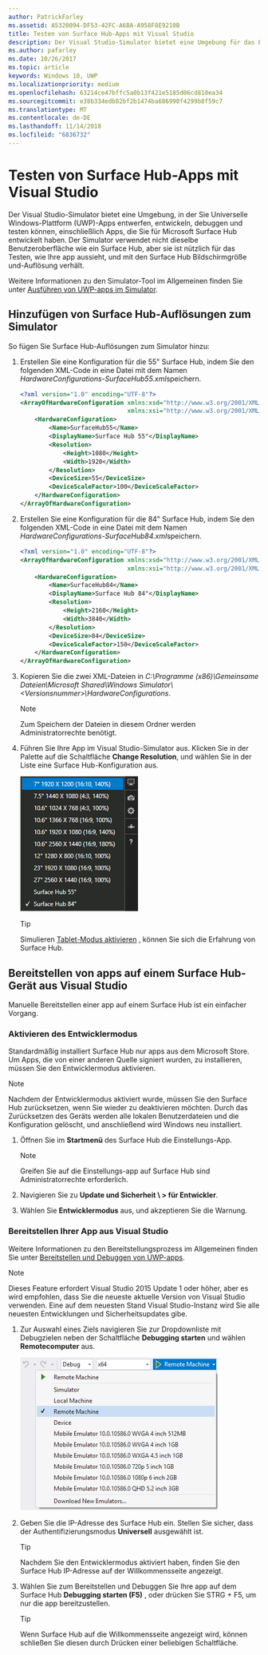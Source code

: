 ```yaml
---
author: PatrickFarley
ms.assetid: A5320094-DF53-42FC-A6BA-A958F8E9210B
title: Testen von Surface Hub-Apps mit Visual Studio
description: Der Visual Studio-Simulator bietet eine Umgebung für das Entwerfen, Entwickeln, Debuggen und Testen von UWP-Apps, einschließlich Apps für Surface Hub.
ms.author: pafarley
ms.date: 10/26/2017
ms.topic: article
keywords: Windows 10, UWP
ms.localizationpriority: medium
ms.openlocfilehash: 63214ce47bffc5a0b13f421e5185d06cd810ea34
ms.sourcegitcommit: e38b334edb82bf2b1474ba686990f4299b8f59c7
ms.translationtype: MT
ms.contentlocale: de-DE
ms.lasthandoff: 11/14/2018
ms.locfileid: "6836732"
---
```

# <a name="test-surface-hub-apps-using-visual-studio"></a>Testen von Surface Hub-Apps mit Visual Studio
Der Visual Studio-Simulator bietet eine Umgebung, in der Sie Universelle Windows-Plattform (UWP)-Apps entwerfen, entwickeln, debuggen und testen können, einschließlich Apps, die Sie für Microsoft Surface Hub entwickelt haben. Der Simulator verwendet nicht dieselbe Benutzeroberfläche wie ein Surface Hub, aber sie ist nützlich für das Testen, wie Ihre app aussieht, und mit den Surface Hub Bildschirmgröße und-Auflösung verhält.

Weitere Informationen zu den Simulator-Tool im Allgemeinen finden Sie unter [Ausführen von UWP-apps im Simulator](https://docs.microsoft.com/visualstudio/debugger/run-windows-store-apps-in-the-simulator).

## <a name="add-surface-hub-resolutions-to-the-simulator"></a>Hinzufügen von Surface Hub-Auflösungen zum Simulator
So fügen Sie Surface Hub-Auflösungen zum Simulator hinzu:

1. Erstellen Sie eine Konfiguration für die 55" Surface Hub, indem Sie den folgenden XML-Code in eine Datei mit dem Namen *HardwareConfigurations-SurfaceHub55.xml*speichern.  

    ```xml
    <?xml version="1.0" encoding="UTF-8"?>
    <ArrayOfHardwareConfiguration xmlns:xsd="http://www.w3.org/2001/XMLSchema"
                                  xmlns:xsi="http://www.w3.org/2001/XMLSchema-instance">
        <HardwareConfiguration>
            <Name>SurfaceHub55</Name>
            <DisplayName>Surface Hub 55"</DisplayName>
            <Resolution>
                <Height>1080</Height>
                <Width>1920</Width>
            </Resolution>
            <DeviceSize>55</DeviceSize>
            <DeviceScaleFactor>100</DeviceScaleFactor>
        </HardwareConfiguration>
    </ArrayOfHardwareConfiguration>
    ```

2. Erstellen Sie eine Konfiguration für die 84" Surface Hub, indem Sie den folgenden XML-Code in eine Datei mit dem Namen *HardwareConfigurations-SurfaceHub84.xml*speichern.

    ```xml
    <?xml version="1.0" encoding="UTF-8"?>
    <ArrayOfHardwareConfiguration xmlns:xsd="http://www.w3.org/2001/XMLSchema"
                                  xmlns:xsi="http://www.w3.org/2001/XMLSchema-instance">
        <HardwareConfiguration>
            <Name>SurfaceHub84</Name>
            <DisplayName>Surface Hub 84"</DisplayName>
            <Resolution>
                <Height>2160</Height>
                <Width>3840</Width>
            </Resolution>
            <DeviceSize>84</DeviceSize>
            <DeviceScaleFactor>150</DeviceScaleFactor>
        </HardwareConfiguration>
    </ArrayOfHardwareConfiguration>
    ```

3. Kopieren Sie die zwei XML-Dateien in *C:\Programme (x86)\Gemeinsame Dateien\Microsoft Shared\Windows Simulator\\&lt;Versionsnummer&gt;\HardwareConfigurations*.

   > [!NOTE]
   > Zum Speichern der Dateien in diesem Ordner werden Administratorrechte benötigt.

4. Führen Sie Ihre App im Visual Studio-Simulator aus. Klicken Sie in der Palette auf die Schaltfläche **Change Resolution**, und wählen Sie in der Liste eine Surface Hub-Konfiguration aus.

    ![Auflösungen des Visual Studio-Simulators](images/vs-simulator-resolutions.png)

   > [!TIP]
   > Simulieren [Tablet-Modus aktivieren](http://windows.microsoft.com/windows-10/getstarted-like-a-tablet) , können Sie sich die Erfahrung von Surface Hub.

## <a name="deploy-apps-to-a-surface-hub-device-from-visual-studio"></a>Bereitstellen von apps auf einem Surface Hub-Gerät aus Visual Studio
Manuelle Bereitstellen einer app auf einem Surface Hub ist ein einfacher Vorgang.

### <a name="enable-developer-mode"></a>Aktivieren des Entwicklermodus
Standardmäßig installiert Surface Hub nur apps aus dem Microsoft Store. Um Apps, die von einer anderen Quelle signiert wurden, zu installieren, müssen Sie den Entwicklermodus aktivieren.

> [!NOTE]
> Nachdem der Entwicklermodus aktiviert wurde, müssen Sie den Surface Hub zurücksetzen, wenn Sie wieder zu deaktivieren möchten. Durch das Zurücksetzen des Geräts werden alle lokalen Benutzerdateien und die Konfiguration gelöscht, und anschließend wird Windows neu installiert.

1. Öffnen Sie im **Startmenü** des Surface Hub die Einstellungs-App.

   > [!NOTE]
   > Greifen Sie auf die Einstellungs-app auf Surface Hub sind Administratorrechte erforderlich.

2. Navigieren Sie zu **Update und Sicherheit \ > für Entwickler**.

3. Wählen Sie **Entwicklermodus** aus, und akzeptieren Sie die Warnung.

### <a name="deploy-your-app-from-visual-studio"></a>Bereitstellen Ihrer App aus Visual Studio
Weitere Informationen zu den Bereitstellungsprozess im Allgemeinen finden Sie unter [Bereitstellen und Debuggen von UWP-apps](https://msdn.microsoft.com/windows/uwp/debug-test-perf/deploying-and-debugging-uwp-apps).

   > [!NOTE]
   > Dieses Feature erfordert Visual Studio 2015 Update 1 oder höher, aber es wird empfohlen, dass Sie die neueste aktuelle Version von Visual Studio verwenden. Eine auf dem neuesten Stand Visual Studio-Instanz wird Sie alle neuesten Entwicklungen und Sicherheitsupdates gibe.

1. Zur Auswahl eines Ziels navigieren Sie zur Dropdownliste mit Debugzielen neben der Schaltfläche **Debugging starten** und wählen **Remotecomputer** aus.

    <!--lcap: in your screenshot, you have local machine selected-->

   ![Dropdownliste der Debugziele in Visual Studio](images/vs-debug-target.png)

2. Geben Sie die IP-Adresse des Surface Hub ein. Stellen Sie sicher, dass der Authentifizierungsmodus **Universell** ausgewählt ist.

   > [!TIP] 
   > Nachdem Sie den Entwicklermodus aktiviert haben, finden Sie den Surface Hub IP-Adresse auf der Willkommensseite angezeigt.

3. Wählen Sie zum Bereitstellen und Debuggen Sie Ihre app auf dem Surface Hub **Debugging starten (F5)** , oder drücken Sie STRG + F5, um nur die app bereitzustellen.

   > [!TIP]
   > Wenn Surface Hub auf die Willkommensseite angezeigt wird, können schließen Sie diesen durch Drücken einer beliebigen Schaltfläche.

